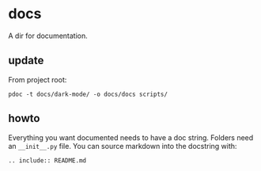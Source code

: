 # docs

A dir for documentation.

## update

From project root:
```
pdoc -t docs/dark-mode/ -o docs/docs scripts/
```

## howto

Everything you want documented needs to have a doc string. Folders need an `__init__.py` file. You can source markdown into the docstring with:
```
.. include:: README.md
```